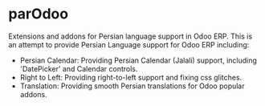 # parOdoo
Extensions and addons for Persian language support in Odoo ERP.
This is an attempt to provide Persian Language support for Odoo ERP including:
* Persian Calendar: Providing Persian Calendar (Jalali) support, including 'DatePicker' and Calendar controls.
* Right to Left: Providing right-to-left support and fixing css glitches.
* Translation: Providing smooth Persian translations for Odoo popular addons.
